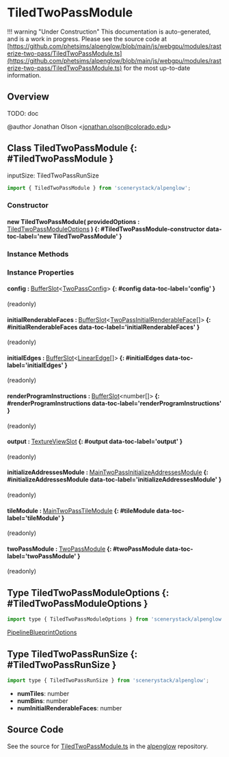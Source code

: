 # TiledTwoPassModule

!!! warning "Under Construction"
    This documentation is auto-generated, and is a work in progress. Please see the source code at
    [https://github.com/phetsims/alpenglow/blob/main/js/webgpu/modules/rasterize-two-pass/TiledTwoPassModule.ts](https://github.com/phetsims/alpenglow/blob/main/js/webgpu/modules/rasterize-two-pass/TiledTwoPassModule.ts) for the most up-to-date information.

## Overview

TODO: doc

@author Jonathan Olson &lt;jonathan.olson@colorado.edu&gt;

## Class TiledTwoPassModule {: #TiledTwoPassModule }


inputSize: TiledTwoPassRunSize

```js
import { TiledTwoPassModule } from 'scenerystack/alpenglow';
```
### Constructor

#### new TiledTwoPassModule( providedOptions : <span style="font-weight: 400;">[TiledTwoPassModuleOptions](../alpenglow/TiledTwoPassModule.md#TiledTwoPassModuleOptions)</span> ) {: #TiledTwoPassModule-constructor data-toc-label='new TiledTwoPassModule' }

### Instance Methods



### Instance Properties

#### config : <span style="font-weight: 400;">[BufferSlot](../alpenglow/BufferSlot.md)&lt;[TwoPassConfig](../alpenglow/TwoPassConfig.md)&gt;</span> {: #config data-toc-label='config' }

(readonly)

#### initialRenderableFaces : <span style="font-weight: 400;">[BufferSlot](../alpenglow/BufferSlot.md)&lt;[TwoPassInitialRenderableFace](../alpenglow/TwoPassInitialRenderableFace.md)[]&gt;</span> {: #initialRenderableFaces data-toc-label='initialRenderableFaces' }

(readonly)

#### initialEdges : <span style="font-weight: 400;">[BufferSlot](../alpenglow/BufferSlot.md)&lt;[LinearEdge](../alpenglow/LinearEdge.md)[]&gt;</span> {: #initialEdges data-toc-label='initialEdges' }

(readonly)

#### renderProgramInstructions : <span style="font-weight: 400;">[BufferSlot](../alpenglow/BufferSlot.md)&lt;<span style="color: hsla(calc(var(--md-hue) + 180deg),80%,40%,1);">number</span>[]&gt;</span> {: #renderProgramInstructions data-toc-label='renderProgramInstructions' }

(readonly)

#### output : <span style="font-weight: 400;">[TextureViewSlot](../alpenglow/TextureViewSlot.md)</span> {: #output data-toc-label='output' }

(readonly)

#### initializeAddressesModule : <span style="font-weight: 400;">[MainTwoPassInitializeAddressesModule](../alpenglow/MainTwoPassInitializeAddressesModule.md)</span> {: #initializeAddressesModule data-toc-label='initializeAddressesModule' }

(readonly)

#### tileModule : <span style="font-weight: 400;">[MainTwoPassTileModule](../alpenglow/MainTwoPassTileModule.md)</span> {: #tileModule data-toc-label='tileModule' }

(readonly)

#### twoPassModule : <span style="font-weight: 400;">[TwoPassModule](../alpenglow/TwoPassModule.md)</span> {: #twoPassModule data-toc-label='twoPassModule' }

(readonly)



## Type TiledTwoPassModuleOptions {: #TiledTwoPassModuleOptions }


```js
import type { TiledTwoPassModuleOptions } from 'scenerystack/alpenglow';
```


[PipelineBlueprintOptions](../alpenglow/PipelineBlueprint.md#PipelineBlueprintOptions)



## Type TiledTwoPassRunSize {: #TiledTwoPassRunSize }


```js
import type { TiledTwoPassRunSize } from 'scenerystack/alpenglow';
```


- **numTiles**: <span style="color: hsla(calc(var(--md-hue) + 180deg),80%,40%,1);">number</span>
- **numBins**: <span style="color: hsla(calc(var(--md-hue) + 180deg),80%,40%,1);">number</span>
- **numInitialRenderableFaces**: <span style="color: hsla(calc(var(--md-hue) + 180deg),80%,40%,1);">number</span>




## Source Code

See the source for [TiledTwoPassModule.ts](https://github.com/phetsims/alpenglow/blob/main/js/webgpu/modules/rasterize-two-pass/TiledTwoPassModule.ts) in the [alpenglow](https://github.com/phetsims/alpenglow) repository.
